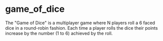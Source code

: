 # game_of_dice
The "Game of Dice" is a multiplayer game where N players roll a 6 faced dice in a round-robin fashion. Each time a player rolls the dice their points increase by the number (1 to 6) achieved by the roll.
